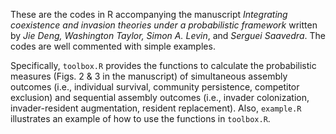 These are the codes in R accompanying the manuscript *Integrating coexistence and invasion theories under a probabilistic framework* written by *Jie Deng, Washington Taylor, Simon A. Levin*, and *Serguei Saavedra*. The codes are well commented with simple examples.

Specifically, `toolbox.R` provides the functions to calculate the probabilistic measures (Figs. 2 & 3 in the manuscript) of simultaneous assembly outcomes (i.e., individual survival, community persistence, competitor exclusion) and sequential assembly outcomes (i.e., invader colonization, invader-resident augmentation, resident replacement). Also, `example.R` illustrates an example of how to use the functions in `toolbox.R`.
